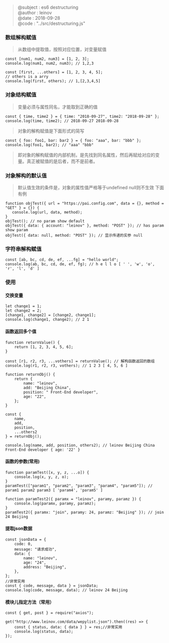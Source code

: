 > @subject : es6 destructuring  
  @author : leinov    
  @date : 2018-09-28  
  @code : "../src/destructuring.js"
### 数组解构赋值

>从数组中提取值，按照对应位置，对变量赋值
```
const [num1, num2, num3] = [1, 2, 3];
console.log(num1, num2, num3); // 1,2,3

const [first, ...others] = [1, 2, 3, 4, 5];
// others is a arry
console.log(first, others); // 1,[2,3,4,5]
```

### 对象结构赋值

> 变量必须与属性同名，才能取到正确的值
```
const { time, time2 } = { time: "2018-09-27", time2: "2018-09-28" };
console.log(time, time2); // 2018-09-27 2018-09-28
```
> 对象的解构赋值是下面形式的简写
```
const { foo: foo1, bar: bar2 } = { foo: "aaa", bar: "bbb" };
console.log(foo1, bar2); // "aaa" "bbb"
```
> 即对象的解构赋值的内部机制，是先找到同名属性，然后再赋给对应的变量。真正被赋值的是后者，而不是前者。

 ### 对象解构的默认值

 > 默认值生效的条件是，对象的属性值严格等于undefined null则不生效 下面有例

 ```
function objTest({ url = "https://pai.config.com", data = {}, method = "GET" } = {}) {
	console.log(url, data, method);
}
objTest(); // no param show default
objTest({ data: { account: "leinov" }, method: "POST" }); // has param show param
objTest({ data: null, method: "POST" }); // 显示传递的实参 null
```

### 字符串解构赋值
```
const [ab, bc, cd, de, ef, ...fg] = "hello world";
console.log(ab, bc, cd, de, ef, fg); // h e l l o [ ' ', 'w', 'o', 'r', 'l', 'd' ]
```

### 使用

#### 交换变量
```
let change1 = 1;
let change2 = 2;
[change1, change2] = [change2, change1];
console.log(change1, change2); // 2 1
```
#### 函数返回多个值
```
function returnValue() {
	return [1, 2, 3, 4, 5, 6];
}

const [r1, r2, r3, ...vothers] = returnValue(); // 解构函数返回的数组
console.log(r1, r2, r3, vothers); // 1 2 3 [ 4, 5, 6 ]

function returnObj() {
	return {
		name: "leinov",
		add: "Beijing China",
		position: " Front-End developer",
		age: "22",
	};
}

const {
	name,
	add,
	position,
	...others2
} = returnObj();

console.log(name, add, position, others2); // leinov Beijing China  Front-End developer { age: '22' }
```
#### 函数的参数(常用)
```
function paramTest([x, y, z, ...o]) {
	console.log(x, y, z, o);
}
paramTest(["param1", "param2", "param3", "param4", "param5"]); // param1 param2 param3 [ 'param4', 'param5' ]

function paramTest2({ paramx = "leinov", paramy, paramz }) {
	console.log(paramx, paramy, paramz);
}
paramTest2({ paramx: "join", paramy: 24, paramz: "Beijing" }); // join 24 Beijing
```
#### 提取json数据
```
const jsonData = {
	code: 0,
	message: "请求成功",
	data: {
		name: "leinov",
		age: "24",
		address: "Beijing",
	},
};
//非常实用
const { code, message, data } = jsonData;
console.log(code, message, data); // leinov 24 Beijing
```
#### 模块儿指定方法（常用）
```
const { get, post } = require("axios");

get("http://www.leinov.com/data/wepylist.json").then((res) => {
	const { status, data: { data } } = res;//非常实用
	console.log(status, data);
});

```
